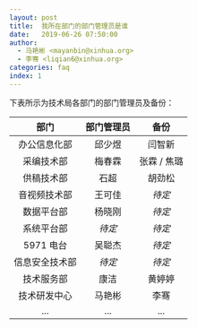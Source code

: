 ```yaml
---
layout: post
title:  我所在部门的部门管理员是谁
date:   2019-06-26 07:50:00
author: 
  - 马艳彬 <mayanbin@xinhua.org>
  - 李骞 <liqian6@xinhua.org>
categories: faq
index: 1
---
```


<!-- 请同步修改 ./2019-06-26-creating-account.md 中的数据 -->

下表所示为技术局各部门的部门管理员及备份：

| 部门              | 部门管理员  | 备份   |
| :--------------: | :--------: | :-------: |
| 办公信息化部      | 邱少煜     | 闫智新    |
| 采编技术部        | 梅春霖     | 张霖 / 焦璐 |
| 供稿技术部        | 石超       | 胡劲松    |
| 音视频技术部      | 王可佳     | *待定*    |
| 数据平台部        | 杨晓刚     | *待定*    |
| 系统平台部        | *待定*     | *待定*    |
| 5971 电台         | 吴聪杰     | *待定*    |
| 信息安全技术部    | *待定*     | *待定*    |
| 技术服务部        | 康洁       | 黄婷婷     |
| 技术研发中心     | 马艳彬      | 李骞      |
| ...             | ...        | ...     |
